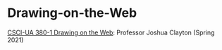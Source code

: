 # Drawing-on-the-Web

[CSCI-UA 380-1 Drawing on the Web](https://cs.nyu.edu/courses/spring21/CSCI-UA.0380-001/): Professor Joshua Clayton (Spring 2021)
